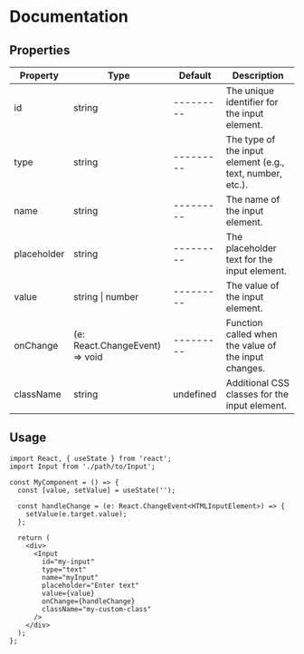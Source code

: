 # Documentation

## Properties

| Property   | Type                                                   | Default   | Description                                      |
| ---------- | ------------------------------------------------------ | --------- | ------------------------------------------------ |
| id         | string                                                 | --------- | The unique identifier for the input element.     |
| type       | string                                                 | --------- | The type of the input element (e.g., text, number, etc.). |
| name       | string                                                 | --------- | The name of the input element.                   |
| placeholder| string                                                 | --------- | The placeholder text for the input element.      |
| value      | string \| number                                       | --------- | The value of the input element.                  |
| onChange   | (e: React.ChangeEvent<HTMLInputElement>) => void       | --------- | Function called when the value of the input changes. |
| className  | string                                                 | undefined | Additional CSS classes for the input element.    |

## Usage

```tsx
import React, { useState } from 'react';
import Input from './path/to/Input';

const MyComponent = () => {
  const [value, setValue] = useState('');

  const handleChange = (e: React.ChangeEvent<HTMLInputElement>) => {
    setValue(e.target.value);
  };

  return (
    <div>
      <Input
        id="my-input"
        type="text"
        name="myInput"
        placeholder="Enter text"
        value={value}
        onChange={handleChange}
        className="my-custom-class"
      />
    </div>
  );
};
